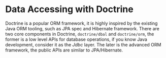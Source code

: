 # Data Accessing with Doctrine

Doctrine is a popular ORM framework, it is highly inspired by the existing Java ORM tooling, such as JPA spec and Hibernate framework. 
There are two core components in Doctrine, `doctrine/dbal` and `doctrine/orm`, the former is a low level APIs for database operations, if you know Java development, consider it as the *Jdbc* layer. 
The later is the advanced ORM framework, the public APIs are similar to JPA/Hibernate. 
